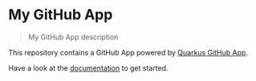 
# My GitHub App

> My GitHub App description

This repository contains a GitHub App powered by [Quarkus GitHub App](https://github.com/quarkiverse/quarkus-github-app).

Have a look at the [documentation](https://quarkiverse.github.io/quarkiverse-docs/quarkus-github-app/dev/index.html) to get started.
